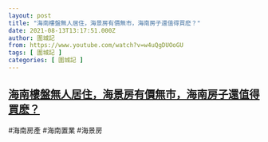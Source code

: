 ```yaml
---
layout: post
title: "海南樓盤無人居住，海景房有價無市，海南房子還值得買麽？"
date: 2021-08-13T13:17:51.000Z
author: 圍城記
from: https://www.youtube.com/watch?v=w4uQgDUOoGU
tags: [ 圍城記 ]
categories: [ 圍城記 ]
---
```

<!--1628860671000-->
[海南樓盤無人居住，海景房有價無市，海南房子還值得買麽？](https://www.youtube.com/watch?v=w4uQgDUOoGU)
------

<div>
#海南房產 #海南置業 #海景房
</div>
